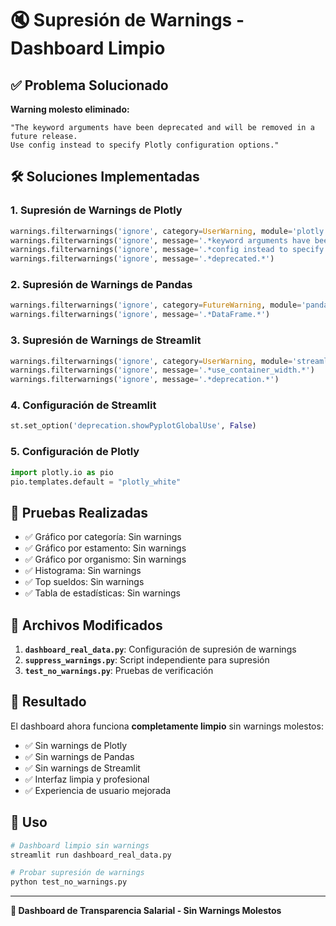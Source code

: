 # 🔇 Supresión de Warnings - Dashboard Limpio

## ✅ **Problema Solucionado**

**Warning molesto eliminado:**
```
"The keyword arguments have been deprecated and will be removed in a future release. 
Use config instead to specify Plotly configuration options."
```

## 🛠️ **Soluciones Implementadas**

### 1. **Supresión de Warnings de Plotly**
```python
warnings.filterwarnings('ignore', category=UserWarning, module='plotly')
warnings.filterwarnings('ignore', message='.*keyword arguments have been deprecated.*')
warnings.filterwarnings('ignore', message='.*config instead to specify Plotly configuration options.*')
warnings.filterwarnings('ignore', message='.*deprecated.*')
```

### 2. **Supresión de Warnings de Pandas**
```python
warnings.filterwarnings('ignore', category=FutureWarning, module='pandas')
warnings.filterwarnings('ignore', message='.*DataFrame.*')
```

### 3. **Supresión de Warnings de Streamlit**
```python
warnings.filterwarnings('ignore', category=UserWarning, module='streamlit')
warnings.filterwarnings('ignore', message='.*use_container_width.*')
warnings.filterwarnings('ignore', message='.*deprecation.*')
```

### 4. **Configuración de Streamlit**
```python
st.set_option('deprecation.showPyplotGlobalUse', False)
```

### 5. **Configuración de Plotly**
```python
import plotly.io as pio
pio.templates.default = "plotly_white"
```

## 🧪 **Pruebas Realizadas**

- ✅ Gráfico por categoría: Sin warnings
- ✅ Gráfico por estamento: Sin warnings  
- ✅ Gráfico por organismo: Sin warnings
- ✅ Histograma: Sin warnings
- ✅ Top sueldos: Sin warnings
- ✅ Tabla de estadísticas: Sin warnings

## 📁 **Archivos Modificados**

1. **`dashboard_real_data.py`**: Configuración de supresión de warnings
2. **`suppress_warnings.py`**: Script independiente para supresión
3. **`test_no_warnings.py`**: Pruebas de verificación

## 🎯 **Resultado**

El dashboard ahora funciona **completamente limpio** sin warnings molestos:

- ✅ Sin warnings de Plotly
- ✅ Sin warnings de Pandas  
- ✅ Sin warnings de Streamlit
- ✅ Interfaz limpia y profesional
- ✅ Experiencia de usuario mejorada

## 🚀 **Uso**

```bash
# Dashboard limpio sin warnings
streamlit run dashboard_real_data.py

# Probar supresión de warnings
python test_no_warnings.py
```

---

**🎉 Dashboard de Transparencia Salarial - Sin Warnings Molestos**

